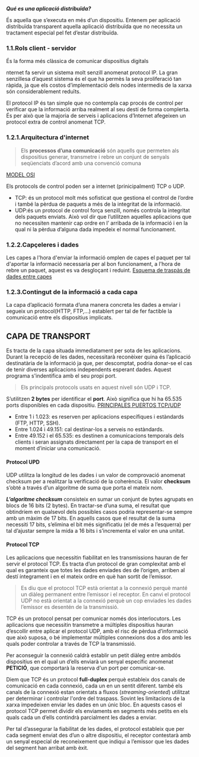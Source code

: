 ***Qué es una aplicació distribuïda?***

És aquella que s’executa en més d’un dispositiu. Entenem per 
aplicació distribuïda transparent aquella aplicació distribuïda 
que no necessita un tractament especial pel fet d’estar distribuïda.

### 1.1.Rols client - servidor
És la forma més clàssica de comunicar dispositius digitals

nternet fa servir un sistema molt senzill anomenat protocol IP.
La gran senzillesa d’aquest sistema és el que ha permès la seva 
proliferació tan ràpida, ja que els costos d’implementació dels 
nodes intermedis de la xarxa són considerablement reduïts. 

El protocol IP és tan simple que no contempla cap procés de 
control per verificar que la informació arriba realment al seu 
destí de forma complerta. És per això que la majoria de serveis 
i aplicacions d’Internet afegeixen un protocol extra de control 
anomenat TCP.

### 1.2.1.Arquitectura d'internet
>Els **processos d’una comunicació** són aquells que permeten als 
> dispositius generar, transmetre i rebre un conjunt de senyals
> seqüenciats d’acord amb una convenció comuna

[MODEL OSI](Images/OSI.png)

Els protocols de control poden ser a internet (prinicipalment) 
TCP o UDP.
- TCP: és un protocol molt més sofisticat que gestiona el control 
  de l’ordre i també la pèrdua de paquets a més de la integritat 
  de la informació.
- UDP:és un protocol de control força senzill, només controla 
  la integritat dels paquets enviats. Això vol dir que l’utilitzen 
  aquelles aplicacions que no necessiten mantenir cap ordre en l’
  arribada de la informació i en la qual ni la pèrdua d’alguna 
  dada impedeix el normal funcionament. 

### 1.2.2.Capçeleres i dades
Les capes a l'hora d'enviar la informació omplen de capes el
paquet per tal d'aportar la informació necessaria per al bon 
funcionament, a l'hora de rebre un paquet, aquest es va desgloçant
i reduint.
[Esquema de traspàs de dades entre capes](Images/traspasCapcelera.png)

### 1.2.3.Contingut de la informació a cada capa
La capa d’aplicació formata d’una manera concreta les dades a enviar 
i segueix un protocol(HTTP, FTP,...) establert per tal de fer 
factible la comunicació entre els dispositius implicats.

## CAPA DE TRANSPORT
Es tracta de la capa situada immediatament per sota de les 
aplicacions. Durant la recepció de les dades, necessitarà 
reconèixer quina és l’aplicació destinatària de la informació 
ja que, per descomptat, podria donar-se el cas de tenir diverses 
aplicacions independents esperant dades.
Aquest programa s'indentifica amb el seu propi port.
>Els principals protocols usats en aquest nivell són UDP i TCP.

S’utilitzen **2 bytes** per identificar el **port**. Això significa 
que hi ha 65.535 ports disponibles en cada dispositiu.
[PRINCIPALES PUERTOS TCP/UDP](https://www.redeszone.net/tutoriales/configuracion-puertos/puertos-tcp-udp/)
- Entre 1 i 1.023: es reserven per aplicacions específiques i estàndards (FTP, HTTP, SSH).
- Entre 1.024 i 49.151: cal destinar-los a serveis no estàndards.
- Entre 49.152 i el 65.535: es destinen a comunicacions temporals dels clients 
  i seran assignats directament per la capa de transport en el moment 
  d’iniciar una comunicació.
  
#### Protocol UPD
UDP utilitza la longitud de les dades i un valor de 
comprovació anomenat checksum per a realitzar la verificació 
de la coherència. El valor **checksum** s’obté a través d’un 
algoritme de suma que porta el mateix nom. 

***L’algoritme checksum*** consisteix en sumar un conjunt de 
bytes agrupats en blocs de 16 bits (2 bytes). En 
tractar-se d’una suma, el resultat que obtindríem en qualsevol 
dels possibles casos podria representar-se sempre amb un màxim de 
17 bits. En aquells casos que el resultat de la suma necessiti 17 
bits, s’elimina el bit més significatiu (el de més a l’esquerra) 
per tal d’ajustar sempre la mida a 16 bits i s’incrementa el valor 
en una unitat. 

#### Protocol TCP
Les aplicacions que necessitin fiabilitat en les transmissions 
hauran de fer servir el protocol TCP. Es tracta d’un protocol 
de gran complexitat amb el qual es garanteix que totes les dades 
enviades des de l’origen, arriben al destí íntegrament i en el mateix 
ordre en què han sortit de l’emissor. 

>Es diu que el protocol TCP està orientat a la
> connexió perquè manté un diàleg permanent entre l’emissor i el receptor. 
> En canvi el protocol UDP no està orientat a la connexió perquè un cop 
> enviades les dades l’emissor es desentén de la transmissió.

TCP és un protocol pensat per comunicar només dos interlocutors. 
Les aplicacions que necessitin transmetre a múltiples dispositius 
hauran d’escollir entre aplicar el protocol UDP, amb el risc de pèrdua
d’informació que això suposa, o bé implementar múltiples connexions dos 
a dos amb les quals poder controlar a través de TCP la transmissió. 

Per aconseguir la connexió caldrà establir un petit diàleg entre 
ambdós dispositius en el qual un d’ells enviarà un senyal específic 
anomenat **PETICIÓ**, que comportarà la reserva d'un port per comunicar-se.

Diem que TCP és un protocol **full-duplex** perquè estableix dos canals de 
comunicació en cada connexió, cada un en un sentit diferent. també els 
canals de la connexió estan orientats a fluxos (*streaming-oriented*) 
utilitzat per determinar i controlar l'ordre del traspass. Sovint les 
limitacions de la xarxa impedeixen enviar les dades en un únic bloc. 
En aquests casos el protocol TCP permet dividir els enviaments en 
segments més petits en els quals cada un d’ells contindrà parcialment 
les dades a enviar.

Per tal d’assegurar la fiabilitat de les dades, el protocol estableix 
que per cada segment enviat des d’un o altre dispositiu, el receptor 
contestarà amb un senyal especial de reconeixement que indiqui a l’emissor 
que les dades del segment han arribat amb èxit. 



